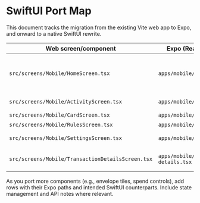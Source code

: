 # SwiftUI Port Map

This document tracks the migration from the existing Vite web app to Expo, and onward to a native SwiftUI rewrite.

| Web screen/component | Expo (React Native) file | Future SwiftUI view | Notes |
|---|---|---|---|
| `src/screens/Mobile/HomeScreen.tsx` | `apps/mobile/app/home.tsx` | `HomeView.swift` | Route: /home; API: GET /healthz via shared ApiClient |
| `src/screens/Mobile/ActivityScreen.tsx` | `apps/mobile/app/activity.tsx` | `ActivityView.swift` | Route: /activity |
| `src/screens/Mobile/CardScreen.tsx` | `apps/mobile/app/card.tsx` | `CardView.swift` | Route: /card |
| `src/screens/Mobile/RulesScreen.tsx` | `apps/mobile/app/rules.tsx` | `RulesView.swift` | Route: /rules |
| `src/screens/Mobile/SettingsScreen.tsx` | `apps/mobile/app/settings.tsx` | `SettingsView.swift` | Route: /settings |
| `src/screens/Mobile/TransactionDetailsScreen.tsx` | `apps/mobile/app/transaction-details.tsx` | `TransactionDetailsView.swift` | Route: /transaction-details |

As you port more components (e.g., envelope tiles, spend controls), add rows with their Expo paths and intended SwiftUI counterparts. Include state management and API notes where relevant.
